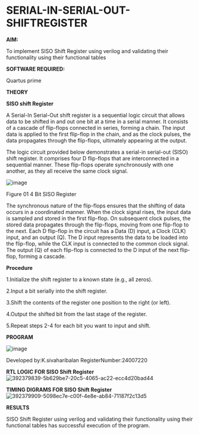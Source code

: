 # SERIAL-IN-SERIAL-OUT-SHIFTREGISTER

**AIM:**

To implement  SISO Shift Register using verilog and validating their functionality using their functional tables

**SOFTWARE REQUIRED:**

Quartus prime

**THEORY**

**SISO shift Register**

A Serial-In Serial-Out shift register is a sequential logic circuit that allows data to be shifted in and out one bit at a time in a serial manner. It consists of a cascade of flip-flops connected in series, forming a chain. The input data is applied to the first flip-flop in the chain, and as the clock pulses, the data propagates through the flip-flops, ultimately appearing at the output.

The logic circuit provided below demonstrates a serial-in serial-out (SISO) shift register. It comprises four D flip-flops that are interconnected in a sequential manner. These flip-flops operate synchronously with one another, as they all receive the same clock signal.

![image](https://github.com/naavaneetha/SERIAL-IN-SERIAL-OUT-SHIFTREGISTER/assets/154305477/e81c4072-37f9-46c6-8145-566764b74c3a)

Figure 01 4 Bit SISO Register

The synchronous nature of the flip-flops ensures that the shifting of data occurs in a coordinated manner. When the clock signal rises, the input data is sampled and stored in the first flip-flop. On subsequent clock pulses, the stored data propagates through the flip-flops, moving from one flip-flop to the next.
Each D flip-flop in the circuit has a Data (D) input, a Clock (CLK) input, and an output (Q). The D input represents the data to be loaded into the flip-flop, while the CLK input is connected to the common clock signal. The output (Q) of each flip-flop is connected to the D input of the next flip-flop, forming a cascade.

**Procedure**

 1.Initialize the shift register to a known state (e.g., all zeros).

2.Input a bit serially into the shift register.

3.Shift the contents of the register one position to the right (or left).

4.Output the shifted bit from the last stage of the register.

5.Repeat steps 2-4 for each bit you want to input and shift.

**PROGRAM**

![image](https://github.com/user-attachments/assets/6b816b4e-9cc5-41d0-a2ab-f9a213d827e4)

Developed by:K.sivaharibalan RegisterNumber:24007220



**RTL LOGIC FOR SISO Shift Register**
![392379839-5b629be7-20c5-4065-ac22-ecc4d20bad44](https://github.com/user-attachments/assets/3fc21dcd-7225-44ab-b68d-2e75db5d0448)

**TIMING DIGRAMS FOR SISO Shift Register**
![392379909-5098ec7e-c00f-4e8e-ab84-71187f2c13d5](https://github.com/user-attachments/assets/84617890-1c73-4247-888a-75dcde49a4d9)

**RESULTS**

SISO Shift Register using verilog and validating their functionality using their functional tables has successful execution of the program.
